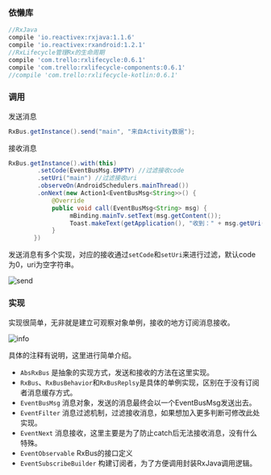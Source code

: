 ### 依懒库

```gradle
//RxJava
compile 'io.reactivex:rxjava:1.1.6'
compile 'io.reactivex:rxandroid:1.2.1'
//RxLifecycle管理Rx的生命周期
compile 'com.trello:rxlifecycle:0.6.1'
compile 'com.trello:rxlifecycle-components:0.6.1'
//compile 'com.trello:rxlifecycle-kotlin:0.6.1'
```

### 调用

发送消息
```java
RxBus.getInstance().send("main", "来自Activity数据");
```
接收消息
```java
RxBus.getInstance().with(this)
        .setCode(EventBusMsg.EMPTY) //过滤接收code
        .setUri("main") //过滤接收uri
        .observeOn(AndroidSchedulers.mainThread())
        .onNext(new Action1<EventBusMsg<String>>() {
            @Override
            public void call(EventBusMsg<String> msg) {
                 mBinding.mainTv.setText(msg.getContent());
                 Toast.makeText(getApplication(), "收到：" + msg.getUri() + "，消息：" + msg.getContent(), Toast.LENGTH_SHORT).show();
            }
       })
```
发送消息有多个实现，对应的接收通过`setCode`和`setUri`来进行过滤，默认code为0，uri为空字符串。

![send](http://upload-images.jianshu.io/upload_images/1845254-ff832aa74b7a4965.png?imageMogr2/auto-orient/strip%7CimageView2/2/w/1240)

### 实现

实现很简单，无非就是建立可观察对象单例，接收的地方订阅消息接收。

![info](http://upload-images.jianshu.io/upload_images/1845254-6afe4f9183bcb19f.png?imageMogr2/auto-orient/strip%7CimageView2/2/w/1240)

具体的注释有说明，这里进行简单介绍。
- `AbsRxBus` 是抽象的实现方式，发送和接收的方法在这里实现。
- `RxBus`、`RxBusBehavior`和`RxBusReplsy`是具体的单例实现，区别在于没有订阅者消息缓存方式。
- `EventBusMsg` 消息对象，发送的消息最终会以一个EventBusMsg发送出去。
- `EventFilter` 消息过滤机制，过滤接收消息，如果想加入更多判断可修改此处实现。
- `EventNext` 消息接收，这里主要是为了防止catch后无法接收消息，没有什么特殊。
- `EventObservable` RxBus的接口定义
- `EventSubscribeBuilder` 构建订阅者，为了方便调用封装RxJava调用逻辑。

